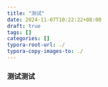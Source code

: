 ```yaml
---
title: "测试"
date: 2024-11-07T10:22:22+08:00
draft: true
tags: []
categories: []
typora-root-url: ./
typora-copy-images-to: ./
---
```


### 测试测试